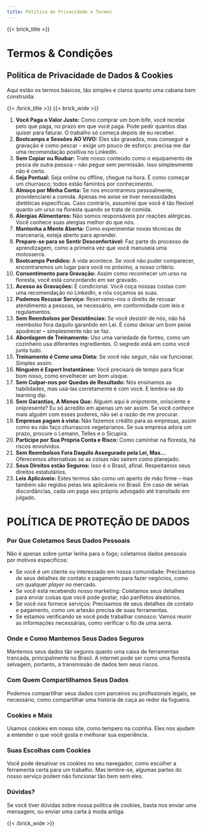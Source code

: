 ```yaml
---
title: Política de Privacidade e Termos
---
```

{{< brick_title >}}

# **Termos & Condições**
## **Política de Privacidade de Dados & Cookies**

Aqui estão os termos básicos, tão simples e claros quanto uma cabana bem construída:

{{< /brick_title >}}
{{< brick_wide >}}

1. **Você Paga o Valor Justo:** Como comprar um bom bife, você recebe pelo que paga, no prazo em que você paga. Pode pedir quantos dias quiser para faturar. O trabalho só começa depois de eu receber. 
2. **Bootcamps e Sessões AO VIVO:** Eles são gravados, mas conseguir a gravação é como pescar - exige um pouco de esforço: precisa me dar uma recomendação positiva no LinkedIn.
3. **Sem Copiar ou Roubar:** Trate nosso conteúdo como o equipamento de pesca de outra pessoa – não pegue sem permissão. Isso simplesmente não é certo.
4. **Seja Pontual:** Seja online ou offline, chegue na hora. É como começar um churrasco; todos estão famintos por conhecimento.
5. **Almoço por Minha Conta:** Se nos encontrarmos pessoalmente, providenciarei a comida. Apenas me avise se tiver necessidades dietéticas específicas. Caso contrário, assumirei que você é tão flexível quanto um urso na floresta quando se trata de comida.
6. **Alergias Alimentares:** Não somos responsáveis por reações alérgicas. Você conhece suas alergias melhor do que nós.
7. **Mantenha a Mente Aberta:** Como experimentar novas técnicas de marcenaria, esteja aberto para aprender.
8. **Prepare-se para se Sentir Desconfortável:** Faz parte do processo de aprendizagem, como a primeira vez que você manuseia uma motosserra.
9. **Bootcamps Perdidos:** A vida acontece. Se você não puder comparecer, encontraremos um lugar para você no próximo, a nosso critério.
10. **Consentimento para Gravação:** Assim como reconhecer um urso na floresta, você está concordando em ser gravado.
11. **Acesso às Gravações:** É condicional. Você coça nossas costas com uma recomendação no LinkedIn, e nós coçamos as suas.
12. **Podemos Recusar Serviço:** Reservamo-nos o direito de recusar atendimento a pessoas, se necessário, em conformidade com leis e regulamentos.
13. **Sem Reembolsos por Desistências:** Se você desistir de nós, não há reembolso fora daquilo garantido em Lei. É como deixar um bom peixe apodrecer – simplesmente não se faz.
14. **Abordagem de Treinamento:** Uso uma variedade de fontes, como um cozinheiro usa diferentes ingredientes. O segredo está em como você junta tudo.
15. **Treinamento é Como uma Dieta:** Se você não seguir, não vai funcionar. Simples assim.
16. **Ninguém é Expert Instantâneo:** Você precisará de tempo para ficar bom nisso, como envelhecer um bom uísque.
17. **Sem Culpar-nos por Quedas de Resultado:** Nós ensinamos as habilidades, mas usá-las corretamente é com você. E lembra-se do learning dip. 
18. **Sem Garantias, A Menos Que:** Alguém aqui é onipotente, onisciente e onipresente? Eu só acredito em apenas um ser assim. Se você conhece mais alguém com esses poderes, não sei a razão de me procurar.
19. **Empresas pagam à vista:** Não fazemos crédito para as empresas, assim como eu não faço churrascos vegetarianos. Se sua empresa adora um prazo, procure o Lemann, Telles e o Sicupira. 
20. **Participe por Sua Própria Conta e Risco:** Como caminhar na floresta, há riscos envolvidos.
21. **Sem Reembolsos Fora Daquilo Assegurado pela Lei, Mas...** Oferecemos alternativas se as coisas não saírem como planejado.
22. **Seus Direitos estão Seguros:** Isso é o Brasil, afinal. Respeitamos seus direitos estatutários.
23. **Leis Aplicáveis:** Estes termos são como um aperto de mão firme – mas também são regidos pelas leis aplicáveis no Brasil. Em caso de sérias discordâncias, cada um paga seu próprio advogado até transitado em julgado.

# **POLÍTICA DE PROTEÇÃO DE DADOS**
### **Por Que Coletamos Seus Dados Pessoais**

Não é apenas sobre juntar lenha para o fogo; coletamos dados pessoais por motivos específicos:

- Se você é um cliente ou interessado em nossa comunidade: Precisamos de seus detalhes de contato e pagamento para fazer negócios, como um qualquer *player* no mercado.
- Se você está recebendo nosso marketing: Coletamos seus detalhes para enviar coisas que você pode gostar, não panfletos aleatórios.
- Se você nos fornece serviços: Precisamos de seus detalhes de contato e pagamento, como um artesão precisa de suas ferramentas.
- Se estamos verificando se você pode trabalhar conosco: Vamos reunir as informações necessárias, como verificar o fio de uma serra.

### **Onde e Como Mantemos Seus Dados Seguros**

Mantemos seus dados tão seguros quanto uma caixa de ferramentas trancada, principalmente no Brasil. A internet pode ser como uma floresta selvagem, portanto, a transmissão de dados tem seus riscos.

### **Com Quem Compartilhamos Seus Dados**

Podemos compartilhar seus dados com parceiros ou profissionais legais, se necessário, como compartilhar uma história de caça ao redor da fogueira.

### **Cookies e Mais**

Usamos cookies em nosso site, como tempero na cozinha. Eles nos ajudam a entender o que você gosta e melhorar sua experiência.

### **Suas Escolhas com Cookies**

Você pode desativar os cookies no seu navegador, como escolher a ferramenta certa para um trabalho. Mas lembre-se, algumas partes do nosso serviço podem não funcionar tão bem sem eles.

### **Dúvidas?**

Se você tiver dúvidas sobre nossa política de cookies, basta nos enviar uma mensagem, ou enviar uma carta à moda antiga.

{{< /brick_wide >}}
